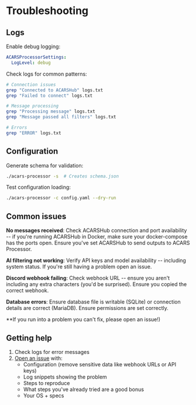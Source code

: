 # Troubleshooting

## Logs

Enable debug logging:
```yaml
ACARSProcessorSettings:
  LogLevel: debug
```

Check logs for common patterns:
```bash
# Connection issues
grep "Connected to ACARSHub" logs.txt
grep "Failed to connect" logs.txt

# Message processing
grep "Processing message" logs.txt
grep "Message passed all filters" logs.txt

# Errors
grep "ERROR" logs.txt
```

## Configuration

Generate schema for validation:
```bash
./acars-processor -s  # Creates schema.json
```

Test configuration loading:
```bash
./acars-processor -c config.yaml --dry-run
```

## Common issues

**No messages received**: Check ACARSHub connection and port availability -- if you're running ACARSHub in Docker, make sure your docker-compose has the ports open. Ensure you've set ACARSHub to send outputs to ACARS Processor.

**AI filtering not working**: Verify API keys and model availability -- including system status. If you're still having a problem open an issue. 

**Discord webhook failing**: Check webhook URL -- ensure you aren't including any extra characters (you'd be surprised). Ensure you copied the correct webhook. 

**Database errors**: Ensure database file is writable (SQLite) or connection details are correct (MariaDB). Ensure permissions are set correctly. 

**If you run into a problem you can't fix, please open an issue!) 

## Getting help

1. Check logs for error messages
2. [Open an issue](https://github.com/tyzbit/acars-processor/issues) with:
   - Configuration (remove sensitive data like webhook URLs or API keys)
   - Log snippets showing the problem
   - Steps to reproduce
   - What steps you've already tried are a good bonus
   - Your OS + specs
